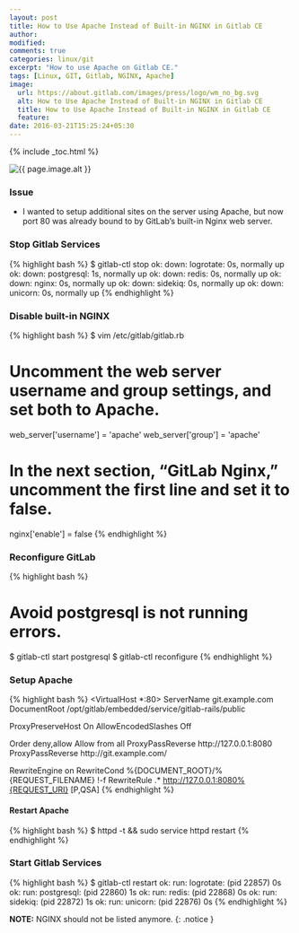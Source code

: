 ```yaml
---
layout: post
title: How to Use Apache Instead of Built-in NGINX in Gitlab CE
author:
modified:
comments: true
categories: linux/git
excerpt: "How to use Apache on Gitlab CE."
tags: [Linux, GIT, Gitlab, NGINX, Apache]
image:
  url: https://about.gitlab.com/images/press/logo/wm_no_bg.svg
  alt: How to Use Apache Instead of Built-in NGINX in Gitlab CE
  title: How to Use Apache Instead of Built-in NGINX in Gitlab CE
  feature:
date: 2016-03-21T15:25:24+05:30
---
```



{% include _toc.html %}

<img src="{{ page.image.url }}" alt="{{ page.image.alt }}" title="{{ page.image.title }}">

### Issue

* I wanted to setup additional sites on the server using Apache, but now port 80 was already bound to by GitLab’s built-in Nginx web server.

### Stop Gitlab Services

{% highlight bash %}
$ gitlab-ctl stop
ok: down: logrotate: 0s, normally up
ok: down: postgresql: 1s, normally up
ok: down: redis: 0s, normally up
ok: down: nginx: 0s, normally up
ok: down: sidekiq: 0s, normally up
ok: down: unicorn: 0s, normally up
{% endhighlight %}

### Disable built-in NGINX

{% highlight bash %}
$ vim /etc/gitlab/gitlab.rb

# Uncomment the web server username and group settings, and set both to Apache.
web_server['username'] = 'apache'
web_server['group'] = 'apache'

# In the next section, “GitLab Nginx,” uncomment the first line and set it to false.
nginx['enable'] = false
{% endhighlight %}

### Reconfigure GitLab
{% highlight bash %}
# Avoid postgresql is not running errors.
$ gitlab-ctl start postgresql
$ gitlab-ctl reconfigure
{% endhighlight %}

### Setup Apache

{% highlight bash %}
<VirtualHost *:80>
  ServerName git.example.com
  DocumentRoot /opt/gitlab/embedded/service/gitlab-rails/public

  ProxyPreserveHost On
  AllowEncodedSlashes Off

  <Location />
    Order deny,allow
    Allow from all
    ProxyPassReverse http://127.0.0.1:8080
    ProxyPassReverse http://git.example.com/
  </Location>

  RewriteEngine on
  RewriteCond %{DOCUMENT_ROOT}/%{REQUEST_FILENAME} !-f
  RewriteRule .* http://127.0.0.1:8080%{REQUEST_URI} [P,QSA]
</VirtualHost>
{% endhighlight %}

#### Restart Apache
{% highlight bash %}
$ httpd -t && sudo service httpd restart
{% endhighlight %}

### Start Gitlab Services

{% highlight bash %}
$ gitlab-ctl restart
ok: run: logrotate: (pid 22857) 0s
ok: run: postgresql: (pid 22860) 1s
ok: run: redis: (pid 22868) 0s
ok: run: sidekiq: (pid 22872) 1s
ok: run: unicorn: (pid 22876) 0s
{% endhighlight %}

**NOTE:** NGINX should not be listed anymore.
{: .notice }
